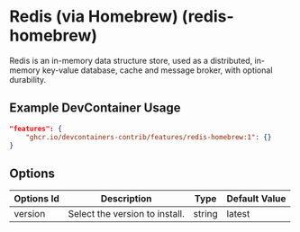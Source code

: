 
# Redis (via Homebrew) (redis-homebrew)

Redis is an in-memory data structure store, used as a distributed, in-memory key-value database, cache and message broker, with optional durability.

## Example DevContainer Usage

```json
"features": {
    "ghcr.io/devcontainers-contrib/features/redis-homebrew:1": {}
}
```

## Options

| Options Id | Description | Type | Default Value |
|-----|-----|-----|-----|
| version | Select the version to install. | string | latest |


